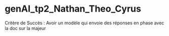 # genAI_tp2_Nathan_Theo_Cyrus

Critère de Succès : Avoir un modèle qui envoie des réponses en phase avec la doc sur la majeur 
